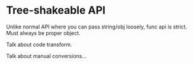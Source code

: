 # Tree-shakeable API

Unlike normal API where you can pass string/obj loosely, func api is strict. Must always be proper object.

Talk about code transform.

Talk about manual conversions...
